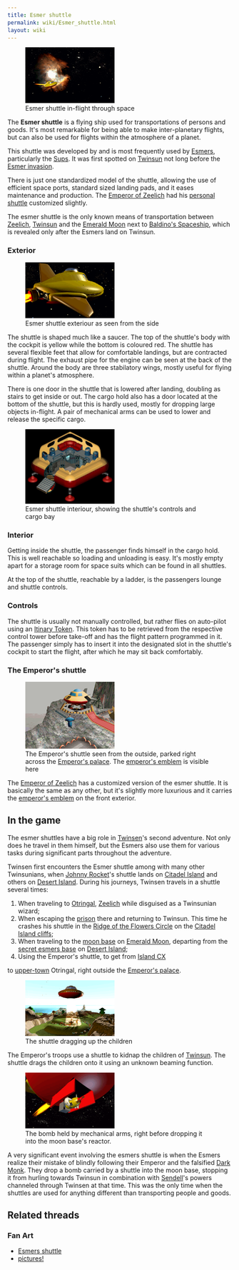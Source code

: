 ```yaml
---
title: Esmer shuttle
permalink: wiki/Esmer_shuttle.html
layout: wiki
---
```


<figure>
<img
src="assets/lba2/_cutscenes/screenshot-lba2-movies-07-esmers_shuttle-voyagez43.gif"
title="Esmer shuttle in-flight through space" width="200" />
<figcaption>Esmer shuttle in-flight through space</figcaption>
</figure>

The **Esmer shuttle** is a flying ship used for transportations of
persons and goods. It's most remarkable for being able to make
inter-planetary flights, but can also be used for flights within the
atmosphere of a planet.

This shuttle was developed by and is most frequently used by
[Esmers](Esmer "wikilink"), particularly the [Sups](Sup "wikilink"). It
was first spotted on [Twinsun](Twinsun "wikilink") not long before the
[Esmer invasion](Esmer#The_Esmer_invasion "wikilink").

There is just one standardized model of the shuttle, allowing the use of
efficient space ports, standard sized landing pads, and it eases
maintenance and production. The [Emperor of
Zeelich](Emperor_of_Zeelich "wikilink") had his [personal
shuttle](#The_Emperor\'s_shuttle "wikilink") customized slightly.

The esmer shuttle is the only known means of transportation between
[Zeelich](Zeelich "wikilink"), [Twinsun](Twinsun "wikilink") and the
[Emerald Moon](Emerald_Moon "wikilink") next to [Baldino's
Spaceship](Baldino's_Spaceship "wikilink"), which is revealed only after
the Esmers land on Twinsun.

### Exterior

<figure>
<img
src="assets/lba2/_cutscenes/screenshot-lba2-movies-07-esmers_shuttle-voyagez09.gif"
title="Esmer shuttle exteriour as seen from the side" width="200" />
<figcaption>Esmer shuttle exteriour as seen from the side</figcaption>
</figure>

The shuttle is shaped much like a saucer. The top of the shuttle's body
with the cockpit is yellow while the bottom is coloured red. The shuttle
has several flexible feet that allow for comfortable landings, but are
contracted during flight. The exhaust pipe for the engine can be seen at
the back of the shuttle. Around the body are three stabilatory wings,
mostly useful for flying within a planet's atmosphere.

There is one door in the shuttle that is lowered after landing, doubling
as stairs to get inside or out. The cargo hold also has a door located
at the bottom of the shuttle, but this is hardly used, mostly for
dropping large objects in-flight. A pair of mechanical arms can be used
to lower and release the specific cargo.

<figure>
<img src="assets/lba2/emerald_moon/shuttle.jpg"
title="Esmer shuttle interiour, showing the shuttle&#39;s controls and cargo bay"
width="200" />
<figcaption>Esmer shuttle interiour, showing the shuttle's controls and
cargo bay</figcaption>
</figure>

### Interior

Getting inside the shuttle, the passenger finds himself in the cargo
hold. This is well reachable so loading and unloading is easy. It's
mostly empty apart for a storage room for space suits which can be found
in all shuttles.

At the top of the shuttle, reachable by a ladder, is the passengers
lounge and shuttle controls.

### Controls

The shuttle is usually not manually controlled, but rather flies on
auto-pilot using an [Itinary Token](Itinary_Token "wikilink"). This
token has to be retrieved from the respective control tower before
take-off and has the flight pattern programmed in it. The passenger
simply has to insert it into the designated slot in the shuttle's
cockpit to start the flight, after which he may sit back comfortably.

### The Emperor's shuttle

<figure>
<img
src="assets/lba2/_screenshots/screenshot-lba2-ingame-otringal-emperial_shuttle_platform.gif"
title="The Emperor&#39;s shuttle seen from the outside, parked right across the Emperor&#39;s palace. The emperor&#39;s emblem is visible here"
width="200" />
<figcaption>The Emperor's shuttle seen from the outside, parked right
across the <a href="Emperor&#39;s_palace" title="wikilink">Emperor's
palace</a>. The <a href="emperor&#39;s_emblem"
title="wikilink">emperor's emblem</a> is visible here</figcaption>
</figure>

The [Emperor of Zeelich](Emperor_of_Zeelich "wikilink") has a customized
version of the esmer shuttle. It is basically the same as any other, but
it's slightly more luxurious and it carries the [emperor's
emblem](emperor's_emblem "wikilink") on the front exterior.

## In the game

The esmer shuttles have a big role in [Twinsen](Twinsen "wikilink")'s
second adventure. Not only does he travel in them himself, but the
Esmers also use them for various tasks during significant parts
throughout the adventure.

Twinsen first encounters the Esmer shuttle among with many other
Twinsunians, when [Johnny Rocket](Johnny_Rocket "wikilink")'s shuttle
lands on [Citadel Island](Citadel_Island "wikilink") and others on
[Desert Island](Desert_Island "wikilink"). During his journeys, Twinsen
travels in a shuttle several times:

1.  When traveling to [Otringal](Otringal "wikilink"),
    [Zeelich](Zeelich "wikilink") while disguised as a Twinsunian
    wizard;
2.  When escaping the [prison](Otringal_prison "wikilink") there and
    returning to Twinsun. This time he crashes his shuttle in the [Ridge
    of the Flowers Circle](Ridge_of_the_Flowers_Circle "wikilink") on
    the [Citadel Island cliffs](Citadel_Island_cliffs "wikilink");
3.  When traveling to the [moon base](moon_base "wikilink") on [Emerald
    Moon](Emerald_Moon "wikilink"), departing from the [secret esmers
    base](secret_esmers_base "wikilink") on [Desert
    Island](Desert_Island "wikilink");
4.  Using the Emperor's shuttle, to get from [Island
    CX](Island_CX "wikilink")

to [upper-town](Upper_city "wikilink") Otringal, right outside the
[Emperor's palace](Emperor's_palace "wikilink").

</li>
</ol>

<figure>
<img
src="assets/lba2/_cutscenes/screenshot-lba2-movies-12-children_abduction-enfa362.gif"
title="The shuttle dragging up the children" width="200" />
<figcaption>The shuttle dragging up the children</figcaption>
</figure>

The Emperor's troops use a shuttle to kidnap the children of
[Twinsun](Twinsun "wikilink"). The shuttle drags the children onto it
using an unknown beaming function.

<figure>
<img
src="assets/lba2/_cutscenes/screenshot-lba2-movies-25-ending_1-end1865.gif"
title="The bomb held by mechanical arms, right before dropping it into the moon base&#39;s reactor."
width="200" />
<figcaption>The bomb held by mechanical arms, right before dropping it
into the moon base's reactor.</figcaption>
</figure>

A very significant event involving the esmers shuttle is when the Esmers
realize their mistake of blindly following their Emperor and the
falsified [Dark Monk](Dark_Monk "wikilink"). They drop a bomb carried by
a shuttle into the moon base, stopping it from hurling towards Twinsun
in combination with [Sendell](Sendell "wikilink")'s powers channeled
through Twinsen at that time. This was the only time when the shuttles
are used for anything different than transporting people and goods.

## Related threads

### Fan Art

- [Esmers
  shuttle](http://forum.magicball.net/showthread.php?p=34217#post34217)
- [pictures!](http://forum.magicball.net/showthread.php?p=111337#post111337)
